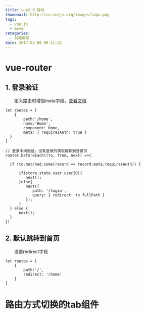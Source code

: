 ```yaml
---
title: vue2.0 踩坑
thumbnail: http://cn.vuejs.org/images/logo.png
tags:
  - vue.js
  - mvvm
categories:
  - 前端框架
date: 2017-02-08 09:11:22
---
```




# vue-router
## 1. 登录验证
　　定义路由时增加meta字段，[查看文档](https://router.vuejs.org/zh-cn/advanced/meta.html)
```
let routes = [
    {
        path:'/home',
        name:'Home',
        component: Home,
        meta: { requiresAuth: true }
  }
]

// 登录中间验证，没有登录的情况跳转到登录页
router.beforeEach((to, from, next) =>{

  if (to.matched.some(record => record.meta.requiresAuth)) {

      if(store.state.user.userID){
         next();
      }else{
         next({
            path: '/login',
            query: { redirect: to.fullPath }
         });
      }
  } else {
      next();
  }
})
```

## 2. 默认跳转到首页
　　设置redirect字段
```
let routes = [
    {
        path:'/',
        redirect: '/home'
    }
]
```

# 路由方式切换的tab组件